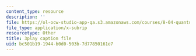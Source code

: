 ```yaml
---
content_type: resource
description: ''
file: https://ol-ocw-studio-app-qa.s3.amazonaws.com/courses/8-04-quantum-physics-i-spring-2016/bc501b191944b0d0503b7d77850161e7_eNf8nH1yEYc.srt
file_type: application/x-subrip
resourcetype: Other
title: 3play caption file
uid: bc501b19-1944-b0d0-503b-7d77850161e7
---
```

